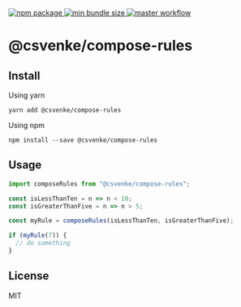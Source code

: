 <a href="https://www.npmjs.com/package/@csvenke/compose-rules">
  <img src="https://badgen.net/npm/v/@csvenke/compose-rules" alt="npm package" />
</a>
<a href="https://bundlephobia.com/result?p=@csvenke/compose-rules">
  <img src="https://badgen.net/bundlephobia/min/@csvenke/compose-rules" alt="min bundle size" />
</a>
<a href="https://github.com/csvenke/compose-rules/actions?query=workflow%3Amaster">
  <img src="https://github.com/csvenke/compose-rules/workflows/master/badge.svg" alt="master workflow" />
</a>

# @csvenke/compose-rules

## Install

Using yarn

```
yarn add @csvenke/compose-rules
```

Using npm

```
npm install --save @csvenke/compose-rules
```

## Usage

```js
import composeRules from "@csvenke/compose-rules";

const isLessThanTen = n => n < 10;
const isGreaterThanFive = n => n > 5;

const myRule = composeRules(isLessThanTen, isGreaterThanFive);

if (myRule(7)) {
  // do something
}
```

## License

MIT
